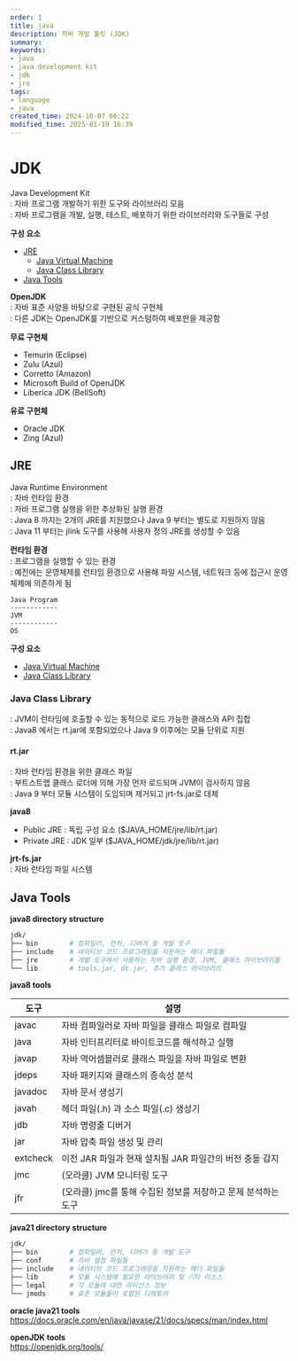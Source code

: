 ```yaml
---
order: 1
title: java
description: 자바 개발 툴킷 (JDK)
summary:
keywords:
- java
- java development kit
- jdk
- jre
tags:
- language
- java
created_time: 2024-10-07 06:22
modified_time: 2025-01-19 16:39
---
```


# JDK
Java Development Kit  
: 자바 프로그램 개발하기 위한 도구와 라이브러리 모음  
: 자바 프로그램을 개발, 실행, 테스트, 배포하기 위한 라이브러리와 도구들로 구성  

**구성 요소**
- [JRE](#jre)
  - [Java Virtual Machine](./jvm.md)
  - [Java Class Library](#java-class-library)
- [Java Tools](#java-tools) 


**OpenJDK**  
: 자바 표준 사양을 바탕으로 구현된 공식 구현체  
: 다른 JDK는 OpenJDK를 기반으로 커스텀하여 배포판을 제공함   


**무료 구현체**
- Temurin (Eclipse)
- Zulu (Azul)
- Corretto (Amazon)
- Microsoft Build of OpenJDK
- Liberica JDK (BellSoft)

**유료 구현체**
- Oracle JDK
- Zing (Azul)



## JRE
Java Runtime Environment  
: 자바 런타임 환경  
: 자바 프로그램 실행을 위한 추상화된 실행 환경  
: Java 8 까지는 2개의 JRE를 지원했으나 Java 9 부터는 별도로 지원하지 않음  
: Java 11 부터는 jlink 도구를 사용해 사용자 정의 JRE를 생성할 수 있음  


**런타임 환경**  
: 프로그램을 실행할 수 있는 환경  
: 예전에는 운영체제를 런타임 환경으로 사용해 파일 시스템, 네트워크 등에 접근시 운영 체제에 의존하게 됨  


```
Java Program
------------
JVM
------------
OS
```


**구성 요소**  
- [Java Virtual Machine](./jvm.md)
- [Java Class Library](#java-class-library)



### Java Class Library
: JVM이 런타임에 호출할 수 있는 동적으로 로드 가능한 클래스와 API 집합  
: Java8 에서는 rt.jar에 포함되었으나 Java 9 이후에는 모듈 단위로 지원  


#### rt.jar 
: 자바 런타임 환경을 위한 클래스 파일  
: 부트스트랩 클래스 로더에 의해 가장 먼저 로드되며 JVM이 검사하지 않음  
: Java 9 부터 모듈 시스템이 도입되며 제거되고 jrt-fs.jar로 대체  

**java8**
- Public JRE : 독립 구성 요소 ($JAVA_HOME/jre/lib/rt.jar)
- Private JRE : JDK 일부 ($JAVA_HOME/jdk/jre/lib/rt.jar)

**jrt-fs.jar**  
: 자바 런타임 파일 시스템  



## Java Tools

**java8 directory structure**  
```bash
jdk/
├── bin        # 컴파일러, 런처, 디버거 등 개발 도구
├── include    # 네이티브 코드 프로그래밍을 지원하는 헤더 파일들
├── jre        # 개발 도구에서 사용하는 자바 실행 환경, JVM, 클래스 라이브러리들
└── lib        # tools.jar, dt.jar, 추가 클래스 라이브러리  
```


**java8 tools**

도구 | 설명
---|---
javac    | 자바 컴파일러로 자바 파일을 클래스 파일로 컴파일
java     | 자바 인터프리터로 바이트코드를 해석하고 실행
javap    | 자바 역어셈블러로 클래스 파일을 자바 파일로 변환
jdeps    | 자바 패키지와 클래스의 종속성 분석  
javadoc  | 자바 문서 생성기
javah    | 헤더 파일(.h) 과 소스 파일(.c) 생성기
jdb      | 자바 명령줄 디버거
jar      | 자바 압축 파일 생성 및 관리
extcheck | 이전 JAR 파일과 현재 설치될 JAR 파일간의 버전 충돌 감지  
jmc      | (오라클) JVM 모니터링 도구
jfr      | (오라클) jmc를 통해 수집된 정보를 저장하고 문제 분석하는 도구


**java21 directory structure**  
```bash
jdk/
├── bin        # 컴파일러, 런처, 디버거 등 개발 도구
├── conf       # 자바 설정 파일들
├── include    # 네이티브 코드 프로그래밍을 지원하는 헤더 파일들
├── lib        # 모듈 시스템에 필요한 라이브러리 및 기타 리소스
├── legal      # 각 모듈에 대한 라이선스 정보
└── jmods      # 표준 모듈들이 포함된 디렉토리
```


**oracle java21 tools**  
https://docs.oracle.com/en/java/javase/21/docs/specs/man/index.html


**openJDK tools**  
https://openjdk.org/tools/ 
